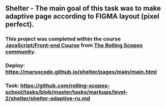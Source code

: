 ## Shelter - The main goal of this task was to make adaptive page according to FIGMA layout (pixel perfect).

### This project was completed within the course [JavaScript/Front-end Course](https://rs.school/js/) from [The Rolling Scopes community](http://rollingscopes.com/).

### Deploy: https://marsocode.github.io/shelter/pages/main/main.html
### Task: https://github.com/rolling-scopes-school/tasks/blob/master/tasks/markups/level-2/shelter/shelter-adaptive-ru.md